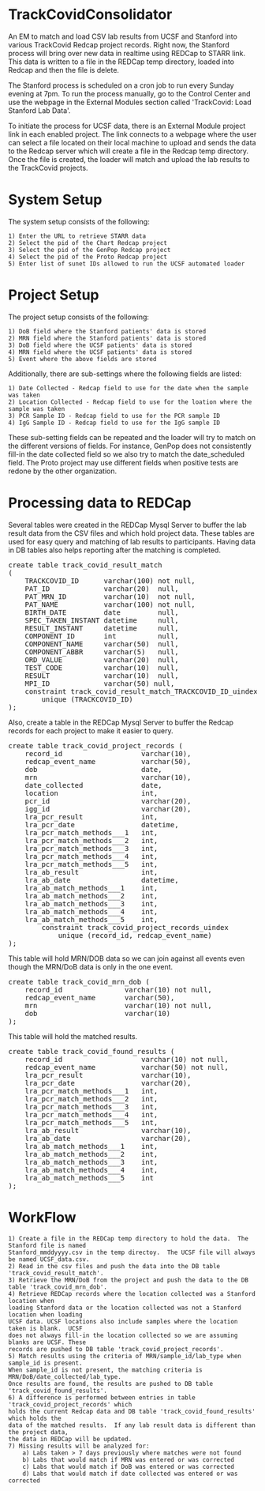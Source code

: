 # TrackCovidConsolidator

An EM to match and load CSV lab results from UCSF and Stanford into various TrackCovid Redcap project records.
Right now, the Stanford process will bring over new data in realtime using REDCap to STARR link.
This data is written to a file in the REDCap temp directory, loaded into Redcap and then the file
is delete.

The Stanford process is scheduled on a cron job to run every Sunday evening at 7pm. To run the process
manually, go to the Control Center and use the webpage in the External Modules section called
'TrackCovid: Load Stanford Lab Data'.

To initiate the process for UCSF data, there is an External Module project link in each enabled project.
The link connects to a webpage where the user can select a file located on their local machine to upload
and sends the data to the Redcap server which will create a file in the Redcap temp directory. Once
the file is created, the loader will match and upload the lab results to the TrackCovid projects.

# System Setup

The system setup consists of the following:

    1) Enter the URL to retrieve STARR data
    2) Select the pid of the Chart Redcap project
    3) Select the pid of the GenPop Redcap project
    4) Select the pid of the Proto Redcap project
    5) Enter list of sunet IDs allowed to run the UCSF automated loader

# Project Setup

The project setup consists of the following:

    1) DoB field where the Stanford patients' data is stored
    2) MRN field where the Stanford patients' data is stored
    3) DoB field where the UCSF patients' data is stored
    4) MRN field where the UCSF patients' data is stored
    5) Event where the above fields are stored

Additionally, there are sub-settings where the following fields are listed:

    1) Date Collected - Redcap field to use for the date when the sample was taken
    2) Location Collected - Redcap field to use for the loation where the sample was taken
    3) PCR Sample ID - Redcap field to use for the PCR sample ID
    4) IgG Sample ID - Redcap field to use for the IgG sample ID

These sub-setting fields can be repeated and the loader will try to match on the different versions
of fields.  For instance, GenPop does not consistently fill-in the date collected field so we also
try to match the date_scheduled field. The Proto project may use different fields when positive tests are
redone by the other organization.

# Processing data to REDCap

Several tables were created in the REDCap Mysql Server to buffer the lab result data from the CSV files
and which hold project data.  These tables are used for easy query and matching of lab results to
participants.  Having data in DB tables also helps reporting after the matching is completed.

<pre>
create table track_covid_result_match
(
    TRACKCOVID_ID      varchar(100) not null,
    PAT_ID             varchar(20)  null,
    PAT_MRN_ID         varchar(10)  not null,
    PAT_NAME           varchar(100) not null,
    BIRTH_DATE         date         null,
    SPEC_TAKEN_INSTANT datetime     null,
    RESULT_INSTANT     datetime     null,
    COMPONENT_ID       int          null,
    COMPONENT_NAME     varchar(50)  null,
    COMPONENT_ABBR     varchar(5)   null,
    ORD_VALUE          varchar(20)  null,
    TEST_CODE          varchar(10)  null,
    RESULT             varchar(10)  null,
    MPI_ID             varchar(50) null,
    constraint track_covid_result_match_TRACKCOVID_ID_uindex
        unique (TRACKCOVID_ID)
);
</pre>

Also, create a table in the REDCap Mysql Server to buffer the Redcap records for each project
to make it easier to query.

<pre>
create table track_covid_project_records (
    record_id                   varchar(10),
    redcap_event_name           varchar(50),
    dob                         date,
    mrn                         varchar(10),
    date_collected              date,
    location                    int,
    pcr_id                      varchar(20),
    igg_id                      varchar(20),
    lra_pcr_result              int,
    lra_pcr_date                datetime,
    lra_pcr_match_methods___1   int,
    lra_pcr_match_methods___2   int,
    lra_pcr_match_methods___3   int,
    lra_pcr_match_methods___4   int,
    lra_pcr_match_methods___5   int,
    lra_ab_result               int,
    lra_ab_date                 datetime,
    lra_ab_match_methods___1    int,
    lra_ab_match_methods___2    int,
    lra_ab_match_methods___3    int,
    lra_ab_match_methods___4    int,
    lra_ab_match_methods___5    int,
        constraint track_covid_project_records_uindex
            unique (record_id, redcap_event_name)
);
</pre>

This table will hold MRN/DOB data so we can join against all events even though the MRN/DoB data is only in
the one event.

<pre>
create table track_covid_mrn_dob (
    record_id               varchar(10) not null,
    redcap_event_name       varchar(50),
    mrn                     varchar(10) not null,
    dob                     varchar(10)
);
</pre>

This table will hold the matched results.

<pre>
create table track_covid_found_results (
    record_id                   varchar(10) not null,
    redcap_event_name           varchar(50) not null,
    lra_pcr_result              varchar(10),
    lra_pcr_date                varchar(20),
    lra_pcr_match_methods___1   int,
    lra_pcr_match_methods___2   int,
    lra_pcr_match_methods___3   int,
    lra_pcr_match_methods___4   int,
    lra_pcr_match_methods___5   int,
    lra_ab_result               varchar(10),
    lra_ab_date                 varchar(20),
    lra_ab_match_methods___1    int,
    lra_ab_match_methods___2    int,
    lra_ab_match_methods___3    int,
    lra_ab_match_methods___4    int,
    lra_ab_match_methods___5    int
);
</pre>

# WorkFlow

    1) Create a file in the REDCap temp directory to hold the data.  The Stanford file is named
    Stanford_mmddyyyy.csv in the temp directoy.  The UCSF file will always be named UCSF_data.csv.
    2) Read in the csv files and push the data into the DB table 'track_covid_result_match'.
    3) Retrieve the MRN/DoB from the project and push the data to the DB table 'track_covid_mrn_dob'.
    4) Retrieve REDCap records where the location collected was a Stanford location when
    loading Stanford data or the location collected was not a Stanford location when loading
    UCSF data. UCSF locations also include samples where the location taken is blank.  UCSF
    does not always fill-in the location collected so we are assuming blanks are UCSF. These
    records are pushed to DB table 'track_covid_project_records'.
    5) Match results using the criteria of MRN/sample_id/lab_type when sample_id is present.
    When sample_id is not present, the matching criteria is MRN/DoB/date_collected/lab_type.
    Once results are found, the results are pushed to DB table 'track_covid_found_results'.
    6) A difference is performed between entries in table 'track_covid_project_records' which
    holds the current Redcap data and DB table 'track_covid_found_results' which holds the
    data of the matched results.  If any lab result data is different than the project data,
    the data in REDCap will be updated.
    7) Missing results will be analyzed for:
        a) Labs taken > 7 days previously where matches were not found
        b) Labs that would match if MRN was entered or was corrected
        c) Labs that would match if DoB was entered or was corrected
        d) Labs that would match if date collected was entered or was corrected
